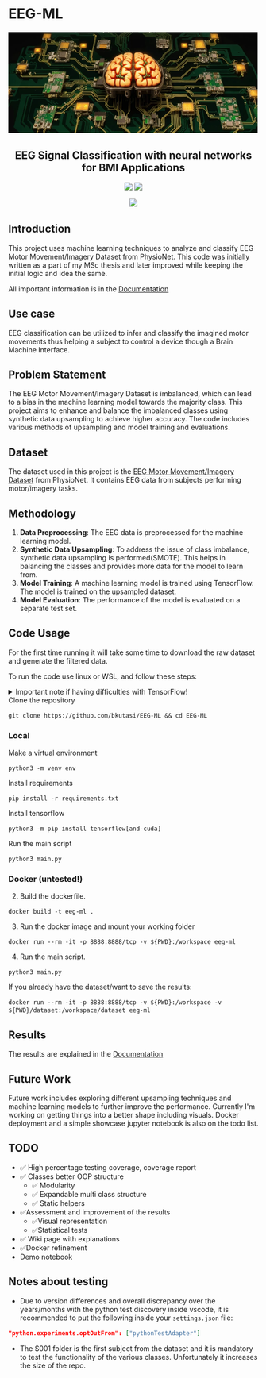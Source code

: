 
# EEG-ML
![banner](assets/banner.webp)
<h2 align="center">EEG Signal Classification with neural networks for BMI Applications</h2>

<p align="center">
<a href=""><img src="https://img.shields.io/badge/TensorFlow-FF6F00?style=for-the-badge&logo=tensorflow&logoColor=white"></a>
<a href=""><img src="https://img.shields.io/badge/Keras-FF0000?style=for-the-badge&logo=keras&logoColor=white"></a>
</p>
<p align="center">
<a href="https://codecov.io/gh/bkutasi/EEG-ML" > 
 <img src="https://codecov.io/gh/bkutasi/EEG-ML/graph/badge.svg?token=5ZH3RH6PF9"/> 
 </a>
</p>



## Introduction

This project uses machine learning techniques to analyze and classify EEG Motor Movement/Imagery Dataset from PhysioNet. This code was initially written as a part of my MSc thesis and later improved while keeping the initial logic and idea the same.
  
All important information is in the [Documentation](https://bkutasi.github.io/EEG-ML/)

## Use case

EEG classification can be utilized to infer and classify the imagined motor movements thus helping a subject to control a device though a Brain Machine Interface.

## Problem Statement

The EEG Motor Movement/Imagery Dataset is imbalanced, which can lead to a bias in the machine learning model towards the majority class. This project aims to enhance and balance the imbalanced classes using synthetic data upsampling to achieve higher accuracy. The code includes various methods of upsampling and model training and evaluations.

## Dataset

The dataset used in this project is the [EEG Motor Movement/Imagery Dataset](https://physionet.org/content/eegmmidb/1.0.0/) from PhysioNet. It contains EEG data from subjects performing motor/imagery tasks.

## Methodology

1. **Data Preprocessing**: The EEG data is preprocessed for the machine learning model.
2. **Synthetic Data Upsampling**: To address the issue of class imbalance, synthetic data upsampling is performed(SMOTE). This helps in balancing the classes and provides more data for the model to learn from.
3. **Model Training**: A machine learning model is trained using TensorFlow. The model is trained on the upsampled dataset.
4. **Model Evaluation**: The performance of the model is evaluated on a separate test set.

## Code Usage

For the first time running it will take some time to download the raw dataset and generate the filtered data.

To run the code use linux or WSL, and follow these steps:

<details>
<summary> Important note if having difficulties with TensorFlow!</summary>

There are many problems currently with the Tensorflow package, the easiest way running it with GPU acceleration is in a Colab or Kaggle environment. Currently a demo notebook is on the way, once the code refactoring is finished. If everything is right you can run it in locally(with a virtual environment) or in docker (after installing the [NVIDIA Container Toolkit](https://docs.nvidia.com/datacenter/cloud-native/container-toolkit/latest/install-guide.html)).

</details>
Clone the repository

```
git clone https://github.com/bkutasi/EEG-ML && cd EEG-ML
```

### Local

Make a virtual environment
```
python3 -m venv env
```
Install requirements
```
pip install -r requirements.txt
```
Install tensorflow
```
python3 -m pip install tensorflow[and-cuda]
```
Run the main script

```
python3 main.py
```

### Docker (untested!)
2. Build the dockerfile.
```
docker build -t eeg-ml .
```
3. Run the docker image and mount your working folder
```
docker run --rm -it -p 8888:8888/tcp -v ${PWD}:/workspace eeg-ml
```
4. Run the main script.
```
python3 main.py
```
If you already have the dataset/want to save the results:
```
docker run --rm -it -p 8888:8888/tcp -v ${PWD}:/workspace -v ${PWD}/dataset:/workspace/dataset eeg-ml
```

## Results

The results are explained in the [Documentation](https://bkutasi.github.io/EEG-ML/)

## Future Work

Future work includes exploring different upsampling techniques and machine learning models to further improve the performance. Currently I'm working on getting things into a better shape including visuals. Docker deployment and a simple showcase jupyter notebook is also on the todo list.

## TODO
- ✅ High percentage testing coverage, coverage report
- ✅ Classes better OOP structure
  - ✅ Modularity 
  - ✅ Expandable multi class structure
  - ✅ Static helpers
- ✅Assessment and improvement of the results
  - ✅Visual representation
  - ✅Statistical tests
- ✅ Wiki page with explanations
- ✅Docker refinement
- Demo notebook

## Notes about testing
- Due to version differences and overall discrepancy over the years/months with the python test discovery inside vscode, it is recommended to put the following inside your `settings.json` file:
```json
"python.experiments.optOutFrom": ["pythonTestAdapter"]
```
- The S001 folder is the first subject from the dataset and it is mandatory to test the functionality of the various classes. Unfortunately it increases the size of the repo.
